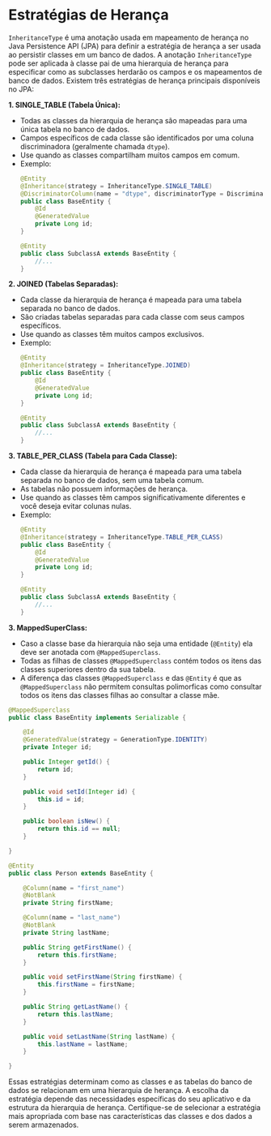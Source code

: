 # Estratégias de Herança

`InheritanceType` é uma anotação usada em mapeamento de herança no Java Persistence API (JPA) para definir a estratégia de herança a ser usada ao persistir classes em um banco de dados. A anotação `InheritanceType` pode ser aplicada à classe pai de uma hierarquia de herança para especificar como as subclasses herdarão os campos e os mapeamentos de banco de dados. Existem três estratégias de herança principais disponíveis no JPA:

**1. SINGLE_TABLE (Tabela Única):**
- Todas as classes da hierarquia de herança são mapeadas para uma única tabela no banco de dados.
- Campos específicos de cada classe são identificados por uma coluna discriminadora (geralmente chamada `dtype`).
- Use quando as classes compartilham muitos campos em comum.
- Exemplo:
  ```java
  @Entity
  @Inheritance(strategy = InheritanceType.SINGLE_TABLE)
  @DiscriminatorColumn(name = "dtype", discriminatorType = DiscriminatorType.STRING)
  public class BaseEntity {
      @Id
      @GeneratedValue
      private Long id;
  }

  @Entity
  public class SubclassA extends BaseEntity {
      //...
  }
  ```

**2. JOINED (Tabelas Separadas):**
- Cada classe da hierarquia de herança é mapeada para uma tabela separada no banco de dados.
- São criadas tabelas separadas para cada classe com seus campos específicos.
- Use quando as classes têm muitos campos exclusivos.
- Exemplo:
  ```java
  @Entity
  @Inheritance(strategy = InheritanceType.JOINED)
  public class BaseEntity {
      @Id
      @GeneratedValue
      private Long id;
  }

  @Entity
  public class SubclassA extends BaseEntity {
      //...
  }
  ```

**3. TABLE_PER_CLASS (Tabela para Cada Classe):**
- Cada classe da hierarquia de herança é mapeada para uma tabela separada no banco de dados, sem uma tabela comum.
- As tabelas não possuem informações de herança.
- Use quando as classes têm campos significativamente diferentes e você deseja evitar colunas nulas.
- Exemplo:
  ```java
  @Entity
  @Inheritance(strategy = InheritanceType.TABLE_PER_CLASS)
  public class BaseEntity {
      @Id
      @GeneratedValue
      private Long id;
  }

  @Entity
  public class SubclassA extends BaseEntity {
      //...
  }
  ```

**3. MappedSuperClass:**

- Caso a classe base da hierarquia não seja uma entidade (`@Entity`) ela deve ser anotada com `@MappedSuperclass`.
- Todas as filhas de classes `@MappedSuperclass` contém todos os itens das classes superiores dentro da sua tabela.
- A diferença das classes `@MappedSuperclass` e das `@Entity` é que as `@MappedSuperclass` não permitem consultas polimorficas como consultar todos os itens das classes filhas ao consultar a classe mãe.

```java
@MappedSuperclass
public class BaseEntity implements Serializable {

	@Id
	@GeneratedValue(strategy = GenerationType.IDENTITY)
	private Integer id;

	public Integer getId() {
		return id;
	}

	public void setId(Integer id) {
		this.id = id;
	}

	public boolean isNew() {
		return this.id == null;
	}

}
```

```java
@Entity
public class Person extends BaseEntity {

	@Column(name = "first_name")
	@NotBlank
	private String firstName;

	@Column(name = "last_name")
	@NotBlank
	private String lastName;

	public String getFirstName() {
		return this.firstName;
	}

	public void setFirstName(String firstName) {
		this.firstName = firstName;
	}

	public String getLastName() {
		return this.lastName;
	}

	public void setLastName(String lastName) {
		this.lastName = lastName;
	}

}
```
Essas estratégias determinam como as classes e as tabelas do banco de dados se relacionam em uma hierarquia de herança. A escolha da estratégia depende das necessidades específicas do seu aplicativo e da estrutura da hierarquia de herança. Certifique-se de selecionar a estratégia mais apropriada com base nas características das classes e dos dados a serem armazenados.

